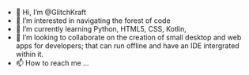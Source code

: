- 👋 Hi, I’m @GlitchKraft
- 👀 I’m interested in navigating the forest of code
- 🌱 I’m currently learning Python, HTML5, CSS, Kotlin, 
- 💞️ I’m looking to collaborate on the creation of small desktop and web apps for developers; that can run offline and have an IDE intergrated within it.
- 📫 How to reach me ...

<!---
GlitchKraft/GlitchKraft is a ✨ special ✨ repository because its `README.md` (this file) appears on your GitHub profile.
You can click the Preview link to take a look at your changes.
--->
